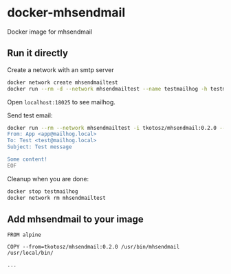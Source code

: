 # docker-mhsendmail

Docker image for mhsendmail

## Run it directly

Create a network with an smtp server
```bash
docker network create mhsendmailtest
docker run --rm -d --network mhsendmailtest --name testmailhog -h testmailhog -p "18025:8025" mailhog/mailhog:v1.0.1
```

Open `localhost:18025` to see mailhog.

Send test email:
```bash
docker run --rm --network mhsendmailtest -i tkotosz/mhsendmail:0.2.0 --smtp-addr="testmailhog:1025" <<EOF
From: App <app@mailhog.local>
To: Test <test@mailhog.local>
Subject: Test message

Some content!
EOF
``` 

Cleanup when you are done:
```bash
docker stop testmailhog
docker network rm mhsendmailtest
```

## Add mhsendmail to your image

```
FROM alpine

COPY --from=tkotosz/mhsendmail:0.2.0 /usr/bin/mhsendmail /usr/local/bin/

...
```
